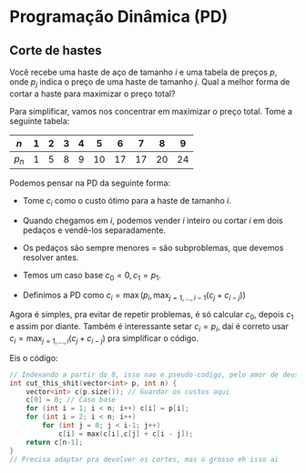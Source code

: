 # Programação Dinâmica (PD)

## Corte de hastes
Você recebe uma haste de aço de tamanho $i$ e uma tabela de preços $p$, onde $p_j$ indica o preço de uma haste de tamanho $j$. Qual a melhor forma de cortar a haste para maximizar o preço total?

Para simplificar, vamos nos concentrar em maximizar o preço total. Tome a seguinte tabela:

| $n$   | 1    | 2    | 3    | 4    | 5    | 6    | 7    | 8    | 9    |
| ----- | ---- | ---- | ---- | ---- | ---- | ---- | ---- | ---- | ---- |
| $p_n$ | 1    | 5    | 8    | 9    | 10   | 17   | 17   | 20   | 24   |

Podemos pensar na PD da seguinte forma:

- Tome $c_i$ como o custo ótimo para a haste de tamanho $i$.

- Quando chegamos em $i$, podemos vender $i$ inteiro ou cortar $i$ em dois pedaços e vendê-los separadamente.
- Os pedaços são sempre menores = são subproblemas, que devemos resolver antes.
- Temos um caso base $c_0 = 0, c_1 = p_1$.
- Definimos a PD como $c_i = \max\left(p_i,\max_{j = 1,\dots,i-1}\left(c_{j} + c_{i -j}\right)\right)$

Agora é simples, pra evitar de repetir problemas, é só calcular $c_0$, depois $c_1$ e assim por diante. Também é interessante setar $c_i = p_i$, daí é correto usar $c_i = \max_{j = 1,\dots,i}\left(c_{j} + c_{i -j}\right)$ pra simplificar o código.

Eis o código:

```c++
// Indexando a partir do 0, isso nao e pseudo-codigo, pelo amor de deus
int cut_this_shit(vector<int> p, int n) {
    vector<int> c(p.size()); // Guardar os custos aqui
    c[0] = 0; // Caso base
    for (int i = 1; i < n; i++) c[i] = p[i];
    for (int i = 2; i < n; i++)
        for (int j = 0; j < i-1; j++)
            c[i] = max(c[i],c[j] + c[i - j]);
    return c[n-1];
}
// Precisa adaptar pra devolver os cortes, mas o grosso eh isso ai
```



